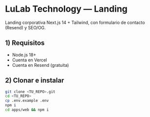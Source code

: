 # LuLab Technology — Landing

Landing corporativa Next.js 14 + Tailwind, con formulario de contacto (Resend) y SEO/OG.

## 1) Requisitos
- Node.js 18+
- Cuenta en Vercel
- Cuenta en Resend (gratuita)

## 2) Clonar e instalar
```bash
git clone <TU_REPO>.git
cd <TU_REPO>
cp .env.example .env
npm i
cd apps/web && npm i
